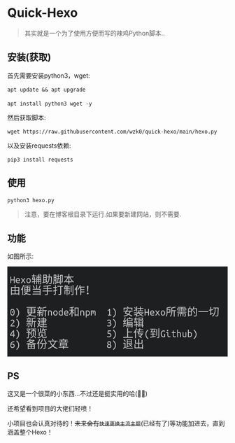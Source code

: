 # Quick-Hexo

> 其实就是一个为了使用方便而写的辣鸡Python脚本..

## 安装(获取)

首先需要安装python3，wget:

```
apt update && apt upgrade

apt install python3 wget -y
```
然后获取脚本:

```
wget https://raw.githubusercontent.com/wzk0/quick-hexo/main/hexo.py
```
以及安装requests依赖:

```
pip3 install requests
```

## 使用

```
python3 hexo.py
```

> 注意，要在博客根目录下运行.如果要新建网站，则不需要.

## 功能

如图所示:

![图](https://raw.githubusercontent.com/wzk0/photo/main/IMG_20211222_005506.jpg)

## PS

这又是一个很菜的小东西...不过还是挺实用的哈(🌚🌝)

还希望看到项目的大佬们轻喷！

小项目也会认真对待的！<del>未来会有`快速更换主流主题`</del>(已经有了)等功能加进去，直到涵盖整个Hexo！

